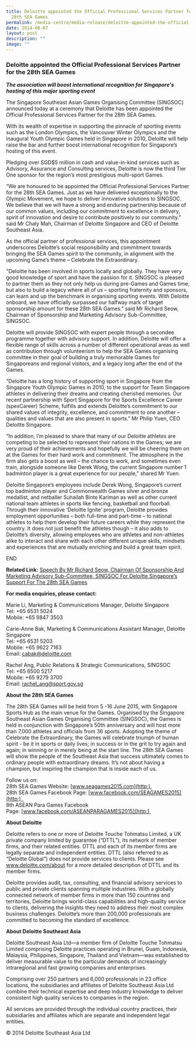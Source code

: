 ```yaml
---
title: Deloitte appointed the Official Professional Services Partner for the
  28th SEA Games
permalink: /media-centre/media-release/deloitte-appointed-the-official-professional-services-partner/
date: 2014-08-07
layout: post
description: ""
image: ""
---
```

### **Deloitte appointed the Official Professional Services Partner for the 28th SEA Games**
**_The association will boost international recognition for Singapore's hosting of this major sporting event_**

The Singapore Southeast Asian Games Organising Committee (SINGSOC) announced today at a ceremony that Deloitte has been appointed the Official Professional Services Partner for the 28th SEA Games.   
  
With its wealth of expertise in supporting the pinnacle of sporting events such as the London Olympics, the Vancouver Winter Olympics and the inaugural Youth Olympic Games held in Singapore in 2010, Deloitte will help raise the bar and further boost international recognition for Singapore’s hosting of this event.   
  
Pledging over SGD$5 million in cash and value-in-kind services such as Advisory, Assurance and Consulting services, Deloitte is now the third Tier One sponsor for the region’s most prestigious multi-sport Games.    
  
“We are honoured to be appointed the Official Professional Services Partner for the 28th SEA Games. Just as we have delivered exceptionally to the Olympic Movement, we hope to deliver innovative solutions to SINGSOC. We believe that we will have a strong and enduring partnership because of our common values, including our commitment to excellence in delivery, spirit of innovation and desire to contribute positively to our community.” said Mr Chaly Mah, Chairman of Deloitte Singapore and CEO of Deloitte Southeast Asia.   
  
As the official partner of professional services, this appointment underscores Deloitte’s social responsibility and commitment towards bringing the SEA Games spirit to the community, in alignment with the upcoming Game’s theme – Celebrate the Extraordinary.  
  
"Deloitte has been involved in sports locally and globally. They have very good knowledge of sport and have the passion for it. SINGSOC is pleased to partner them as they not only help us during pre-Games and Games time, but also to build a legacy where all of us – sporting fraternity and sponsors, can learn and up the benchmark in organising sporting events. With Deloitte onboard, we have officially surpassed our halfway mark of target sponsorship amount for these 28th SEA Games.” said Mr Richard Seow, Chairman of Sponsorship and Marketing Advisory Sub-Committee, SINGSOC.  
  
Deloitte will provide SINGSOC with expert people through a secondee programme together with advisory support. In addition, Deloitte will offer a flexible range of skills across a number of different operational areas as well as contribution through volunteerism to help the SEA Games organising committee in their goal of building a truly memorable Games for Singaporeans and regional visitors, and a legacy long after the end of the Games.  
  
“Deloitte has a long history of supporting sport in Singapore from the Singapore Youth Olympic Games in 2010, to the support for Team Singapore athletes in delivering their dreams and creating cherished memories. Our recent partnership with Sport Singapore for the Sports Excellence Career (spexCareer) Scheme, fulfills and extends Deloitte’s commitment to our shared values of integrity, excellence, and commitment to one another – qualities and values that are also present in sports.” Mr Philip Yuen, CEO Deloitte Singapore.   
  
“In addition, I’m pleased to share that many of our Deloitte athletes are competing to be selected to represent their nations in the Games; we are very proud of their achievements and hopefully we will be cheering them on at the Games for their hard work and commitment. The atmosphere in the firm also gets a boost as well – the chance to work, and sometimes even train, alongside someone like Derek Wong, the current Singapore number 1 badminton player is a great experience for our people,” shared Mr Yuen.   
  
Deloitte Singapore’s employees include Derek Wong, Singapore’s current top badminton player and Commonwealth Games silver and bronze medallist, and netballer Suhailah Binte Kariman as well as other current national team athletes in sports like fencing, basketball and floorball. Through their innovative ‘Deloitte Ignite’ program, Deloitte provides employment opportunities – both full-time and part-time – to national athletes to help them develop their future careers while they represent the country. It does not just benefit the athletes though – it also adds to Deloitte’s diversity, allowing employees who are athletes and non-athletes alike to interact and share with each other different unique skills, mindsets and experiences that are mutually enriching and build a great team spirit.   
  

END

**Related Link:** [Speech By Mr Richard Seow, Chairman Of Sponsorship And Marketing Advisory Sub-Committee, SINGSOC For Deloitte Singapore’s Support For The 28th SEA Games](/media-centre/speeches/singsoc-for-deloitte-singapore-support-for-the-28th-sea-games/)

  
**For media enquiries, please contact:**  
  
Marie Li, Marketing & Communications Manager, Deloitte Singapore  
Tel: +65 6531 5024  
Mobile: +65 9847 3503  
  
  
Carie-Anne Bak, Marketing & Communications Assistant Manager, Deloitte Singapore  
Tel: +65 6531 5203  
Mobile: +65 9622 7163   
Email: [cabak@deloitte.com](http:)   
  
Rachel Ang, Public Relations & Strategic Communications, SINGSOC  
Tel: +65 6500 5217  
Mobile: +65 9279 3700  
Email: [rachel\_ang@sport.gov.sg](http:)     
  
  
**About the 28th SEA Games**   
  
The 28th SEA Games will be held from 5 -16 June 2015, with Singapore Sports Hub as the main venue for the Games. Organised by the Singapore Southeast Asian Games Organising Committee (SINGSOC), the Games is held in conjunction with Singapore’s 50th anniversary and will host more than 7,000 athletes and officials from 36 sports. Adopting the theme of Celebrate the Extraordinary, the Games will celebrate triumph of human spirit - be it in sports or daily lives; in success or in the grit to try again and again; in winning or in merely being at the start line. The 28th SEA Games will show the people of the Southeast Asia that success ultimately comes to ordinary people with extraordinary dreams. It’s not about having a champion, but inspiring the champion that is inside each of us.   
  
Follow us on:   
28th SEA Games Website: [www.seagames2015.com](http:)   
28th SEA Games Facebook Page: [www.facebook.com/SEAGAMES2015](http:)    
8th ASEAN Para Games Facebook Page: [www.facebook.com/ASEANPARAGAMES2015](http:)   
  
**About Deloitte**  
  
Deloitte refers to one or more of Deloitte Touche Tohmatsu Limited, a UK private company limited by guarantee (“DTTL”), its network of member firms, and their related entities. DTTL and each of its member firms are legally separate and independent entities. DTTL (also referred to as “Deloitte Global”) does not provide services to clients. Please see www.deloitte.com/about for a more detailed description of DTTL and its member firms.  
  
Deloitte provides audit, tax, consulting, and financial advisory services to public and private clients spanning multiple industries. With a globally connected network of member firms in more than 150 countries and territories, Deloitte brings world-class capabilities and high-quality service to clients, delivering the insights they need to address their most complex business challenges. Deloitte’s more than 200,000 professionals are committed to becoming the standard of excellence.  
  
**About Deloitte Southeast Asia**  
  
Deloitte Southeast Asia Ltd—a member firm of Deloitte Touche Tohmatsu Limited comprising Deloitte practices operating in Brunei, Guam, Indonesia, Malaysia, Philippines, Singapore, Thailand and Vietnam—was established to deliver measurable value to the particular demands of increasingly intraregional and fast growing companies and enterprises.  
  
Comprising over 250 partners and 6,000 professionals in 23 office locations, the subsidiaries and affiliates of Deloitte Southeast Asia Ltd combine their technical expertise and deep industry knowledge to deliver consistent high quality services to companies in the region.  
  
All services are provided through the individual country practices, their subsidiaries and affiliates which are separate and independent legal entities.  
  
© 2014 Deloitte Southeast Asia Ltd